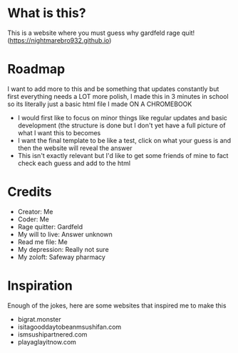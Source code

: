 # What is this?
This is a website where you must guess why gardfeld rage quit! (https://nightmarebro932.github.io)
# Roadmap
I want to add more to this and be something that updates constantly but first everything needs a LOT more polish, I made this in 3 minutes in school so its literally just a basic html file I made ON A CHROMEBOOK
- I would first like to focus on minor things like regular updates and basic development (the structure is done but I don't yet have a full picture of what I want this to becomes
- I want the final template to be like a test, click on what your guess is and then the website will reveal the answer
- This isn't exactly relevant but I'd like to get some friends of mine to fact check each guess and add to the html
# Credits
- Creator: Me
- Coder: Me
- Rage quitter: Gardfeld
- My will to live: Answer unknown 
- Read me file: Me
- My depression: Really not sure
- My zoloft: Safeway pharmacy 
# Inspiration
Enough of the jokes, here are some websites that inspired me to make this
- bigrat.monster
- isitagooddaytobeanmsushifan.com
- ismsushipartnered.com
- playaglayitnow.com
